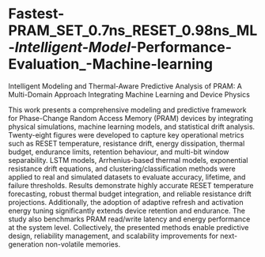 # Fastest-PRAM_SET_0.7ns_RESET_0.98ns_ML-_Intelligent-Model_-Performance-Evaluation_-Machine-learning
Intelligent Modeling and Thermal-Aware Predictive Analysis of PRAM: A Multi-Domain Approach Integrating Machine Learning and Device Physics

This work presents a comprehensive modeling and predictive framework for Phase-Change Random Access Memory (PRAM) devices by integrating physical simulations, machine learning models, and statistical drift analysis. Twenty-eight figures were developed to capture key operational metrics such as RESET temperature, resistance drift, energy dissipation, thermal budget, endurance limits, retention behaviour, and multi-bit window separability. LSTM models, Arrhenius-based thermal models, exponential resistance drift equations, and clustering/classification methods were applied to real and simulated datasets to evaluate accuracy, lifetime, and failure thresholds. Results demonstrate highly accurate RESET temperature forecasting, robust thermal budget integration, and reliable resistance drift projections. Additionally, the adoption of adaptive refresh and activation energy tuning significantly extends device retention and endurance. The study also benchmarks PRAM read/write latency and energy performance at the system level. Collectively, the presented methods enable predictive design, reliability management, and scalability improvements for next-generation non-volatile memories.
